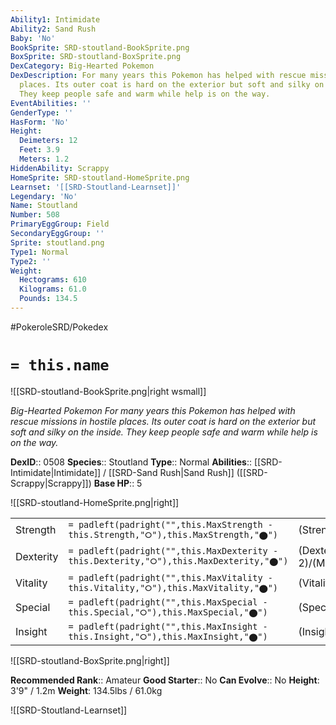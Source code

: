 ```yaml
---
Ability1: Intimidate
Ability2: Sand Rush
Baby: 'No'
BookSprite: SRD-stoutland-BookSprite.png
BoxSprite: SRD-stoutland-BoxSprite.png
DexCategory: Big-Hearted Pokemon
DexDescription: For many years this Pokemon has helped with rescue missions in hostile
  places. Its outer coat is hard on the exterior but soft and silky on the inside.
  They keep people safe and warm while help is on the way.
EventAbilities: ''
GenderType: ''
HasForm: 'No'
Height:
  Deimeters: 12
  Feet: 3.9
  Meters: 1.2
HiddenAbility: Scrappy
HomeSprite: SRD-stoutland-HomeSprite.png
Learnset: '[[SRD-Stoutland-Learnset]]'
Legendary: 'No'
Name: Stoutland
Number: 508
PrimaryEggGroup: Field
SecondaryEggGroup: ''
Sprite: stoutland.png
Type1: Normal
Type2: ''
Weight:
  Hectograms: 610
  Kilograms: 61.0
  Pounds: 134.5
---
```


#PokeroleSRD/Pokedex

# `= this.name`

![[SRD-stoutland-BookSprite.png|right wsmall]]

*Big-Hearted Pokemon*
*For many years this Pokemon has helped with rescue missions in hostile places. Its outer coat is hard on the exterior but soft and silky on the inside. They keep people safe and warm while help is on the way.*

**DexID**:: 0508
**Species**:: Stoutland
**Type**:: Normal
**Abilities**:: [[SRD-Intimidate|Intimidate]] / [[SRD-Sand Rush|Sand Rush]] ([[SRD-Scrappy|Scrappy]])
**Base HP**:: 5

![[SRD-stoutland-HomeSprite.png|right]]

|           |                                                                                        |                                          |
| --------- | -------------------------------------------------------------------------------------- | ---------------------------------------- |
| Strength  | `= padleft(padright("",this.MaxStrength - this.Strength,"⭘"),this.MaxStrength,"⬤")`    | (Strength::3)/(MaxStrength::6)   |
| Dexterity | `= padleft(padright("",this.MaxDexterity - this.Dexterity,"⭘"),this.MaxDexterity,"⬤")` | (Dexterity:: 2)/(MaxDexterity::5) |
| Vitality  | `= padleft(padright("",this.MaxVitality - this.Vitality,"⭘"),this.MaxVitality,"⬤")`    | (Vitality::2)/(MaxVitality::5)   |
| Special   | `= padleft(padright("",this.MaxSpecial - this.Special,"⭘"),this.MaxSpecial,"⬤")`       | (Special::2)/(MaxSpecial::4)     |
| Insight   | `= padleft(padright("",this.MaxInsight - this.Insight,"⭘"),this.MaxInsight,"⬤")`       | (Insight::2)/(MaxInsight::5)     |

![[SRD-stoutland-BoxSprite.png|right]]

**Recommended Rank**:: Amateur
**Good Starter**:: No
**Can Evolve**:: No
**Height**: 3'9" / 1.2m
**Weight**: 134.5lbs / 61.0kg

![[SRD-Stoutland-Learnset]]